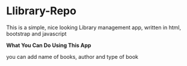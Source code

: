 # Llibrary-Repo 
This is a simple, nice looking Library management app, written in html, bootstrap and javascript

**What You Can Do Using This App**

you can add name of books, author and type of book

 
